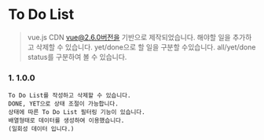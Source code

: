 # To Do List

> vue.js CDN vue@2.6.0버전을 기반으로 제작되었습니다.
> 해야할 일을 추가하고 삭제할 수 있습니다.
> yet/done으로 할 일을 구분할 수있습니다.
> all/yet/done status를 구분하여 볼 수 있습니다.

### 1. 1.0.0

```
To Do List를 작성하고 삭제할 수 있습니다.
DONE, YET으로 상태 조절이 가능합니다.
상태에 따른 To Do List 필터링 기능이 있습니다.
배열형태로 데이터를 생성하여 이용했습니다.
(일회성 데이터 입니다.)
```
